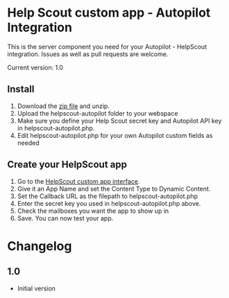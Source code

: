 Help Scout custom app - Autopilot Integration
==============================================

This is the server component you need for your Autopilot - HelpScout integration. Issues as well as pull requests are welcome.

Current version: 1.0

Install
-------

1. Download the [zip file](https://github.com/EnigmaWeb/helpscout-autopilot/archive/master.zip) and unzip.
1. Upload the helpscout-autopilot folder to your webspace
1. Make sure you define your Help Scout secret key and Autopilot API key in helpscout-autopilot.php.
1. Edit helpscout-autopilot.php for your own Autopilot custom fields as needed

Create your HelpScout app
-------------------------

1. Go to the [HelpScout custom app interface](https://secure.helpscout.net/apps/custom/).
1. Give it an App Name and set the Content Type to Dynamic Content.
1. Set the Callback URL as the filepath to helpscout-autopilot.php
1. Enter the secret key you used in helpscout-autopilot.php above.
1. Check the mailboxes you want the app to show up in
1. Save. You can now test your app.

Changelog
=========

1.0
---

* Initial version